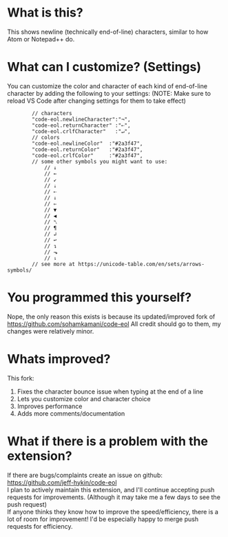 # What is this?
This shows newline (technically end-of-line) characters, similar to how Atom or Notepad++ do.

# What can I customize? (Settings)
You can customize the color and character of each kind of end-of-line character by adding the following to your settings:
(NOTE: Make sure to reload VS Code after changing settings for them to take effect)
```
        // characters
        "code-eol.newlineCharacter":"¬",
        "code-eol.returnCharacter" :"⇠",
        "code-eol.crlfCharacter"   :"↵",
        // colors
        "code-eol.newlineColor"  :"#2a3f47",
        "code-eol.returnColor"   :"#2a3f47",
        "code-eol.crlfColor"     :"#2a3f47",
        // some other symbols you might want to use:
            // ↓
            // ←
            // ↙
            // ⇣
            // ⇠
            // ⇓
            // ⇐
            // ▼
            // ◀
            // ␤
            // ¶
            // ↲
            // ↩
            // ↴
            // ⬎
            // ⇂
        // see more at https://unicode-table.com/en/sets/arrows-symbols/
```
<!-- <img width="376" src="https://github.com/jeff-hykin/code-eol/blob/master/Screen Shot 2018-05-07 at 11.41.35 PM.png"> -->

# You programmed this yourself?
Nope, the only reason this exists is because its updated/improved fork of https://github.com/sohamkamani/code-eol
All credit should go to them, my changes were relatively minor.

# Whats improved?
This fork:
1. Fixes the character bounce issue when typing at the end of a line
2. Lets you customize color and character choice
3. Improves performance
4. Adds more comments/documentation

# What if there is a problem with the extension?
If there are bugs/complaints create an issue on github: https://github.com/jeff-hykin/code-eol<br>
I plan to actively maintain this extension, and I'll continue accepting push requests for improvements. (Although it may take me a few days to see the push request)<br>
If anyone thinks they know how to improve the speed/efficiency, there is a lot of room for improvement! I'd be especially happy to merge push requests for efficiency.

